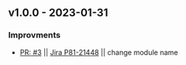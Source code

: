 ## v1.0.0 - 2023-01-31
### Improvments
* [PR: #3](https://github.com/perimeter-81/proxmox-api-go/pull/3) || [Jira P81-21448](https://perimeter81.atlassian.net/browse/p81-21448) || change module name